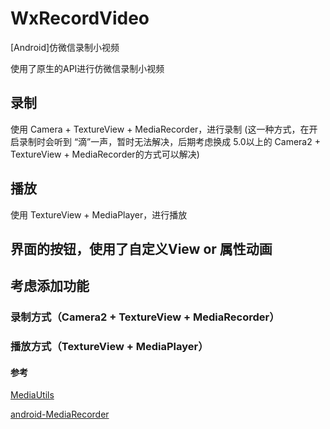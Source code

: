 # WxRecordVideo
[Android]仿微信录制小视频

使用了原生的API进行仿微信录制小视频

## 录制
使用 Camera + TextureView + MediaRecorder，进行录制 (这一种方式，在开启录制时会听到 “滴”一声，暂时无法解决，后期考虑换成 5.0以上的 Camera2 + TextureView + MediaRecorder的方式可以解决)

## 播放
使用 TextureView + MediaPlayer，进行播放

## 界面的按钮，使用了自定义View or 属性动画


## 考虑添加功能
### 录制方式（Camera2 + TextureView + MediaRecorder）
### 播放方式（TextureView + MediaPlayer）


#### 参考
[MediaUtils](https://github.com/Werb/MediaUtils)

[android-MediaRecorder](https://github.com/googlesamples/android-MediaRecorder)
